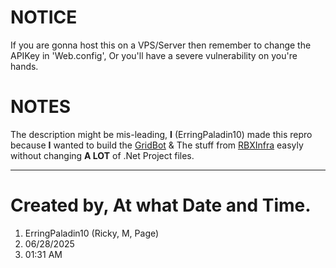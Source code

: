 # NOTICE
If you are gonna host this on a VPS/Server then remember to change the APIKey in 'Web.config',
Or you'll have a severe vulnerability on you're hands.

# NOTES
The description might be mis-leading, **I** (ErringPaladin10) made this repro because **I** wanted to build the [GridBot](https://github.com/mfdlabs/grid-bot) & The stuff from [RBXInfra](https://github.com/rbxinfra) easyly without changing **A LOT** of .Net Project files.

---------------------------------
# Created by, At what Date and Time.
1) ErringPaladin10 (Ricky, M, Page)
2) 06/28/2025
3) 01:31 AM
